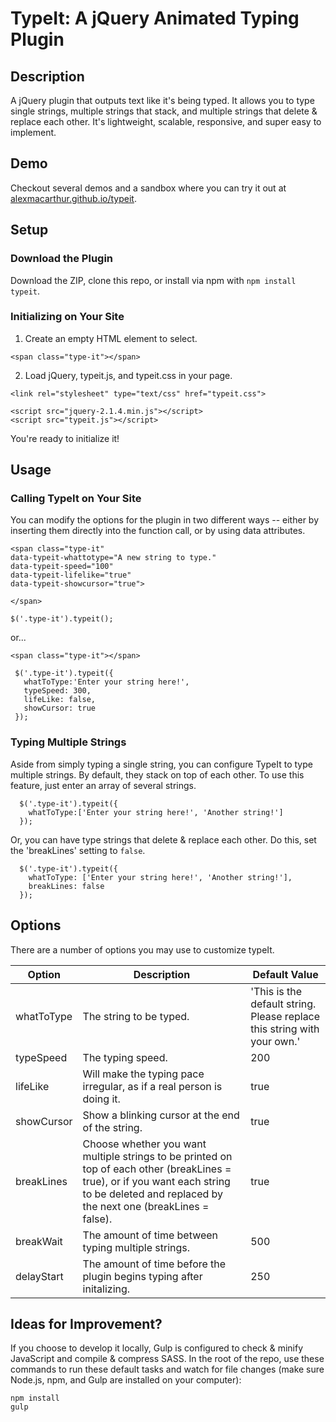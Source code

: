 # TypeIt: A jQuery Animated Typing Plugin

## Description
A jQuery plugin that outputs text like it's being typed. It allows you to type single strings, multiple strings that stack, and multiple strings that delete & replace each other. It's lightweight, scalable, responsive, and super easy to implement.

## Demo
Checkout several demos and a sandbox where you can try it out at <a href="http://alexmacarthur.github.io/typeit">alexmacarthur.github.io/typeit</a>.

## Setup

### Download the Plugin

Download the ZIP, clone this repo, or install via npm with `npm install typeit`. 

### Initializing on Your Site

1. Create an empty HTML element to select.

  ```<span class="type-it"></span>```

2. Load jQuery, typeit.js, and typeit.css in your page.

  ```
  <link rel="stylesheet" type="text/css" href="typeit.css">

  <script src="jquery-2.1.4.min.js"></script>
  <script src="typeit.js"></script>
  ```

You're ready to initialize it! 

## Usage

### Calling TypeIt on Your Site

You can modify the options for the plugin in two different ways -- either by inserting them directly into the function call, or by using data attributes.

  ```
  <span class="type-it"
  data-typeit-whattotype="A new string to type."
  data-typeit-speed="100"
  data-typeit-lifelike="true"
  data-typeit-showcursor="true">

  </span>
  ```

  ``
  $('.type-it').typeit();
  ``

  or...

  ``
   <span class="type-it"></span>
  ``

 ```
  $('.type-it').typeit({
    whatToType:'Enter your string here!',
    typeSpeed: 300,
    lifeLike: false,
    showCursor: true
  });
  ```
  
### Typing Multiple Strings

Aside from simply typing a single string, you can configure TypeIt to type multiple strings. By default, they stack on top of each other. To use this feature, just enter an array of several strings.

```
  $('.type-it').typeit({
    whatToType:['Enter your string here!', 'Another string!']
  });
```
  
Or, you can have type strings that delete & replace each other. Do this, set the 'breakLines' setting to `false`.

```
  $('.type-it').typeit({
    whatToType: ['Enter your string here!', 'Another string!'],
    breakLines: false
  });
```

## Options

There are a number of options you may use to customize typeIt.

| Option        | Description   | Default Value
| ------------- | ------------- | ------------- |
| whatToType  | The string to be typed.       | 'This is the default string. Please replace this string with your own.' |
| typeSpeed     | The typing speed.             | 200  |
| lifeLike      | Will make the typing pace irregular, as if a real person is doing it.  | true |
| showCursor    | Show a blinking cursor at the end of the string.  | true  |
| breakLines    | Choose whether you want multiple strings to be printed on top of each other (breakLines = true), or if you want each string to be deleted and replaced by the next one (breakLines = false).  | true  |
| breakWait    | The amount of time between typing multiple strings.  | 500  |
| delayStart    | The amount of time before the plugin begins typing after initalizing.  | 250  |

## Ideas for Improvement?

If you choose to develop it locally, Gulp is configured to check & minify JavaScript and compile & compress SASS. In the root of the repo, use these commands to run these default tasks and watch for file changes (make sure Node.js, npm, and Gulp are installed on your computer):

```
npm install
gulp
```
